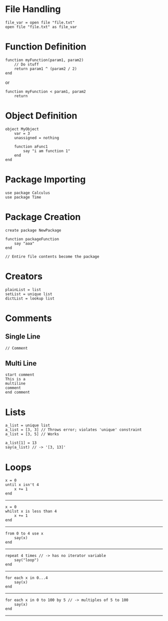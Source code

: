 # File Handling
    file_var = open file "file.txt"
    open file "file.txt" as file_var

# Function Definition
    function myFunction(param1, param2)
        // Do stuff
        return param1 ^ (param2 / 2)
    end

or
    
    function myFunction < param1, param2
        return 

# Object Definition
    object MyObject
        var = 3
        unassigned = nothing

        function aFunc1
            say "i am function 1"
        end
    end

# Package Importing
    use package Calculus
    use package Time

# Package Creation
    create package NewPackage

    function packageFunction
        say "aaa"
    end

    // Entire file contents become the package

# Creators
    plainList = list
    setList = unique list
    dictList = lookup list

# Comments
## Single Line
    // Comment
    
## Multi Line
    start comment
    This is a 
    multiline
    comment
    end comment
    
# Lists
    a_list = unique list
    a_list = [3, 3] // Throws error; violates 'unique' constraint
    a_list = [3, 5] // Works    
    
    a_list[1] = 13
    say(a_list) // -> '[3, 13]'
    
# Loops
    x = 0
    until x isn't 4
        x += 1
    end
-----    
    x = 0
    whilst x is less than 4
        x += 1
    end
-----
    from 0 to 4 use x
        say(x)
    end
-----
    repeat 4 times // -> has no iterator variable
        say("loop")
    end
-----
    for each x in 0...4
        say(x)
    end
-----
    for each x in 0 to 100 by 5 // -> multiples of 5 to 100
        say(x)
    end 
-----
    
    
    

   


    

